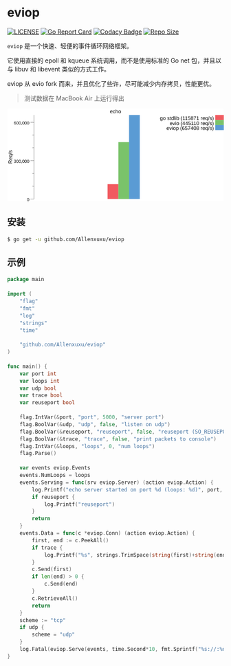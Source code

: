 # eviop 

[![LICENSE](https://img.shields.io/badge/LICENSE-MIT-blue)](https://github.com/Allenxuxu/eviop/blob/master/LICENSE)
[![Go Report Card](https://goreportcard.com/badge/github.com/Allenxuxu/eviop)](https://goreportcard.com/report/github.com/Allenxuxu/eviop)
[![Codacy Badge](https://api.codacy.com/project/badge/Grade/8c65a000618048e3a453bb59a2207663)](https://app.codacy.com/app/Allenxuxu/eviop?utm_source=github.com&utm_medium=referral&utm_content=Allenxuxu/eviop&utm_campaign=Badge_Grade_Settings)
[![Repo Size](https://img.shields.io/github/repo-size/Allenxuxu/eviop.svg?style=flat)](https://img.shields.io/github/repo-size/Allenxuxu/eviop.svg?style=flat)

`eviop` 是一个快速、轻便的事件循环网络框架。

它使用直接的 epoll 和 kqueue 系统调用，而不是使用标准的 Go net 包，并且以与 libuv 和 libevent 类似的方式工作。

eviop 从 evio fork 而来，并且优化了些许，尽可能减少内存拷贝，性能更优。

> 测试数据在 MacBook Air 上运行得出

![image](benchmarks/out/echo.png)

## 安装

```bash
$ go get -u github.com/Allenxuxu/eviop
```

## 示例

```go
package main

import (
	"flag"
	"fmt"
	"log"
	"strings"
	"time"

	"github.com/Allenxuxu/eviop"
)

func main() {
	var port int
	var loops int
	var udp bool
	var trace bool
	var reuseport bool

	flag.IntVar(&port, "port", 5000, "server port")
	flag.BoolVar(&udp, "udp", false, "listen on udp")
	flag.BoolVar(&reuseport, "reuseport", false, "reuseport (SO_REUSEPORT)")
	flag.BoolVar(&trace, "trace", false, "print packets to console")
	flag.IntVar(&loops, "loops", 0, "num loops")
	flag.Parse()

	var events eviop.Events
	events.NumLoops = loops
	events.Serving = func(srv eviop.Server) (action eviop.Action) {
		log.Printf("echo server started on port %d (loops: %d)", port, srv.NumLoops)
		if reuseport {
			log.Printf("reuseport")
		}
		return
	}
	events.Data = func(c *eviop.Conn) (action eviop.Action) {
		first, end := c.PeekAll()
		if trace {
			log.Printf("%s", strings.TrimSpace(string(first)+string(end)))
		}
		c.Send(first)
		if len(end) > 0 {
			c.Send(end)
		}
		c.RetrieveAll()
		return
	}
	scheme := "tcp"
	if udp {
		scheme = "udp"
	}
	log.Fatal(eviop.Serve(events, time.Second*10, fmt.Sprintf("%s://:%d?reuseport=%t", scheme, port, reuseport)))
}

```
